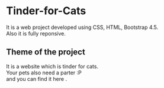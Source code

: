 # Tinder-for-Cats
It is a web project developed using CSS, HTML, Bootstrap 4.5.
<br/>
Also it is fully reponsive.

## Theme of the project 
It is a website which is tinder for cats.<br />
Your pets also need a parter :P <br />
and you can find it here .

